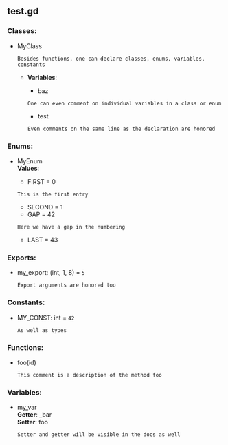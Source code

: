 ## test.gd

### Classes:  
* MyClass  
  
    ```
    Besides functions, one can declare classes, enums, variables, constants
    ```

  
    * **Variables**:  
        * baz  
        ```
        One can even comment on individual variables in a class or enum
        ```

        * test  
        ```
        Even comments on the same line as the declaration are honored
        ```

  
### Enums:  
* MyEnum  
    **Values**:  
    * FIRST = 0  
      
    ```
    This is the first entry
    ```

  
    * SECOND = 1  
    * GAP = 42  
      
    ```
    Here we have a gap in the numbering
    ```

  
    * LAST = 43  
  
  
### Exports:  
* my\_export: (int, 1, 8) = `5`  
  
    ```
    Export arguments are honored too
    ```

  
### Constants:  
* MY\_CONST: int = `42`  
  
    ```
    As well as types
    ```

  
### Functions:  
* foo(id)  
  
    ```
    This comment is a description of the method foo
    ```

  
### Variables:  
* my\_var  
**Getter**: \_bar  
**Setter**: foo  
  
    ```
    Setter and getter will be visible in the docs as well
    ```

  
